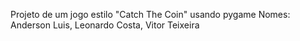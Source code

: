Projeto de um jogo estilo "Catch The Coin" usando pygame
Nomes: Anderson Luis, Leonardo Costa, Vitor Teixeira
